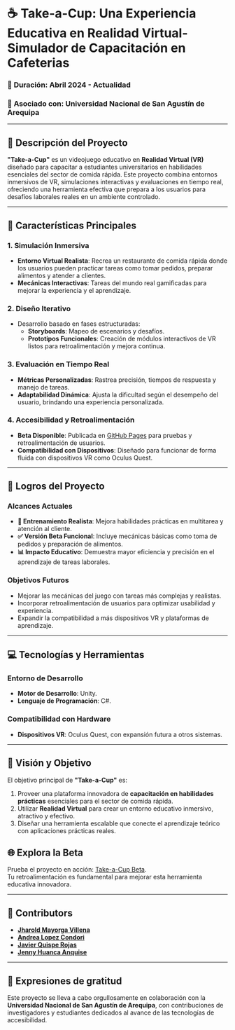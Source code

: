 # ☕ **Take-a-Cup: Una Experiencia Educativa en Realidad Virtual- Simulador de Capacitación en Cafeterias**

### 📅 **Duración**: Abril 2024 - Actualidad  
### 🏫 **Asociado con**: Universidad Nacional de San Agustín de Arequipa  

---

## 📝 **Descripción del Proyecto**  
**"Take-a-Cup"** es un videojuego educativo en **Realidad Virtual (VR)** diseñado para capacitar a estudiantes universitarios en habilidades esenciales del sector de comida rápida. Este proyecto combina entornos inmersivos de VR, simulaciones interactivas y evaluaciones en tiempo real, ofreciendo una herramienta efectiva que prepara a los usuarios para desafíos laborales reales en un ambiente controlado.

---

## 🚀 **Características Principales**

### **1. Simulación Inmersiva**  
- **Entorno Virtual Realista**: Recrea un restaurante de comida rápida donde los usuarios pueden practicar tareas como tomar pedidos, preparar alimentos y atender a clientes.  
- **Mecánicas Interactivas**: Tareas del mundo real gamificadas para mejorar la experiencia y el aprendizaje.

### **2. Diseño Iterativo**  
- Desarrollo basado en fases estructuradas:  
  - **Storyboards**: Mapeo de escenarios y desafíos.  
  - **Prototipos Funcionales**: Creación de módulos interactivos de VR listos para retroalimentación y mejora continua.  

### **3. Evaluación en Tiempo Real**  
- **Métricas Personalizadas**: Rastrea precisión, tiempos de respuesta y manejo de tareas.  
- **Adaptabilidad Dinámica**: Ajusta la dificultad según el desempeño del usuario, brindando una experiencia personalizada.

### **4. Accesibilidad y Retroalimentación**  
- **Beta Disponible**: Publicada en [GitHub Pages](https://mayogadev.github.io/Take-a-Coffe/) para pruebas y retroalimentación de usuarios.  
- **Compatibilidad con Dispositivos**: Diseñado para funcionar de forma fluida con dispositivos VR como Oculus Quest.

---

## 🎯 **Logros del Proyecto**

### **Alcances Actuales**  
- **📌 Entrenamiento Realista**: Mejora habilidades prácticas en multitarea y atención al cliente.  
- **✅ Versión Beta Funcional**: Incluye mecánicas básicas como toma de pedidos y preparación de alimentos.  
- **📊 Impacto Educativo**: Demuestra mayor eficiencia y precisión en el aprendizaje de tareas laborales.

### **Objetivos Futuros**  
- Mejorar las mecánicas del juego con tareas más complejas y realistas.  
- Incorporar retroalimentación de usuarios para optimizar usabilidad y experiencia.  
- Expandir la compatibilidad a más dispositivos VR y plataformas de aprendizaje.

---

## 💻 **Tecnologías y Herramientas**

### **Entorno de Desarrollo**  
- **Motor de Desarrollo**: Unity.  
- **Lenguaje de Programación**: C#.  

### **Compatibilidad con Hardware**  
- **Dispositivos VR**: Oculus Quest, con expansión futura a otros sistemas.

---

## 🌟 **Visión y Objetivo**  
El objetivo principal de **"Take-a-Cup"** es:  
1. Proveer una plataforma innovadora de **capacitación en habilidades prácticas** esenciales para el sector de comida rápida.  
2. Utilizar **Realidad Virtual** para crear un entorno educativo inmersivo, atractivo y efectivo.  
3. Diseñar una herramienta escalable que conecte el aprendizaje teórico con aplicaciones prácticas reales.

## 🌐 **Explora la Beta**  
Prueba el proyecto en acción: [Take-a-Cup Beta](https://mayogadev.github.io/Take-a-Coffe/).  
Tu retroalimentación es fundamental para mejorar esta herramienta educativa innovadora.

---

## 👥 **Contributors**

- **[Jharold Mayorga Villena](https://github.com/MayogaDev)**  
- **[Andrea Lopez Condori](https://github.com/andrealopezco20)**  
- **[Javier Quispe Rojas](https://github.com/XawiiQR)**  
- **[Jenny Huanca Anquise](https://github.com/JennyHa-Unsa)**  

---

## 👥 **Expresiones de gratitud**  
Este proyecto se lleva a cabo orgullosamente en colaboración con la **Universidad Nacional de San Agustín de Arequipa**, con contribuciones de investigadores y estudiantes dedicados al avance de las tecnologías de accesibilidad.
